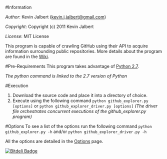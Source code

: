 #Information

*Author*:    Kevin Jalbert  (kevin.j.jalbert@gmail.com)

*Copyright*: Copyright (c) 2011 Kevin Jalbert

*License*:   MIT License

This program is capable of crawling GitHub using their API to acquire information surrounding public repositories. More details about the program are found in the [Wiki](https://github.com/kevinjalbert/github_explorer/wiki "Wiki").

#Pre-Requirements
This program takes advantage of [Python 2.7](http://www.python.org/ "Python").

_The python command is linked to the 2.7 version of Python_

#Execution
1. Download the source code and place it into a directory of choice.
2. Execute using the following command ```python github_explorer.py [options]``` or ```python github_explorer_driver.py [options]``` _(The driver file orchestrates concurrent executions of the github\_explorer.py program)_

#Options
To see a list of the options run the following command ```python github_explorer.py -h``` and/or ```python github_explorer_driver.py -h```

All the options are detailed in the [Options](https://github.com/kevinjalbert/github_explorer/wiki/Options "Options") page.


[![Bitdeli Badge](https://d2weczhvl823v0.cloudfront.net/kevinjalbert/github_explorer/trend.png)](https://bitdeli.com/free "Bitdeli Badge")
